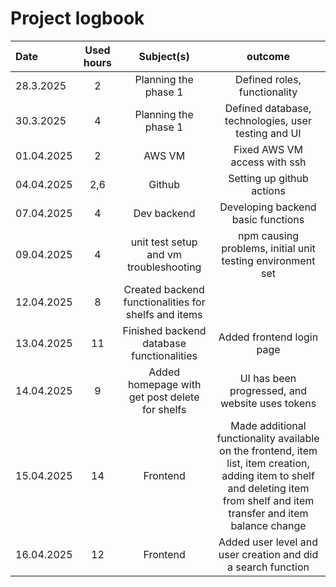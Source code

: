 # Project logbook

| Date  | Used hours | Subject(s) |  outcome |
| :---  |     :---:      |     :---:      |     :---:      |
| 28.3.2025  | 2 | Planning the phase 1  | Defined roles, functionality  |
| 30.3.2025  | 4 | Planning the phase 1  | Defined database, technologies, user testing and UI  |
| 01.04.2025 | 2 | AWS VM | Fixed AWS VM access with ssh |
| 04.04.2025 | 2,6 | Github | Setting up github actions |
| 07.04.2025 | 4   | Dev backend | Developing backend basic functions |
| 09.04.2025 | 4   | unit test setup and vm troubleshooting | npm causing problems, initial unit testing environment set |
| 12.04.2025 | 8   | Created backend functionalities for shelfs and items |
| 13.04.2025 | 11   | Finished backend database functionalities| Added frontend login page | 
| 14.04.2025 | 9    | Added homepage with get post delete for shelfs | UI has been progressed, and website uses tokens | 
| 15.04.2025 | 14  | Frontend | Made additional functionality available on the frontend, item list, item creation, adding item to shelf and deleting item from shelf and item transfer and item balance change |
| 16.04.2025 | 12 | Frontend | Added user level and user creation and did a search function |
